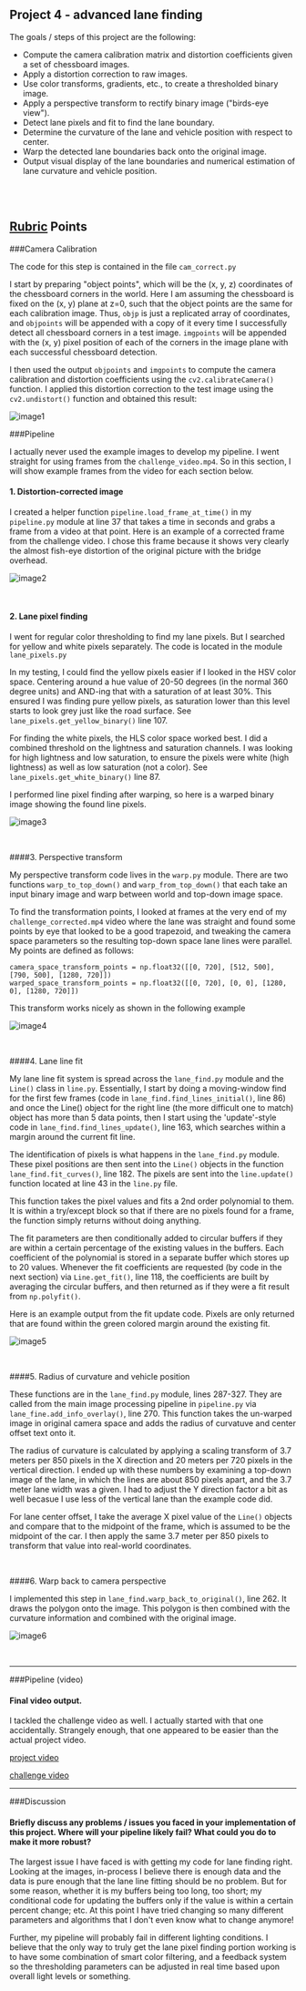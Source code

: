 
Project 4 - advanced lane finding
---



The goals / steps of this project are the following:

* Compute the camera calibration matrix and distortion coefficients given a set of chessboard images.
* Apply a distortion correction to raw images.
* Use color transforms, gradients, etc., to create a thresholded binary image.
* Apply a perspective transform to rectify binary image ("birds-eye view").
* Detect lane pixels and fit to find the lane boundary.
* Determine the curvature of the lane and vehicle position with respect to center.
* Warp the detected lane boundaries back onto the original image.
* Output visual display of the lane boundaries and numerical estimation of lane curvature and vehicle position.



<br>
<br>

## [Rubric](https://review.udacity.com/#!/rubrics/571/view) Points




###Camera Calibration


The code for this step is contained in the file `cam_correct.py` 

I start by preparing "object points", which will be the (x, y, z) coordinates of the chessboard corners in the world. Here I am assuming the chessboard is fixed on the (x, y) plane at z=0, such that the object points are the same for each calibration image.  Thus, `objp` is just a replicated array of coordinates, and `objpoints` will be appended with a copy of it every time I successfully detect all chessboard corners in a test image.  `imgpoints` will be appended with the (x, y) pixel position of each of the corners in the image plane with each successful chessboard detection.  

I then used the output `objpoints` and `imgpoints` to compute the camera calibration and distortion coefficients using the `cv2.calibrateCamera()` function.  I applied this distortion correction to the test image using the `cv2.undistort()` function and obtained this result: 


![image1](./output_images/calibration1_undistorted.jpeg)


###Pipeline

I actually never used the example images to develop my pipeline. I went straight for using frames from the `challenge_video.mp4`. So in this section, I will show example frames from the video for each section below.




#### 1. Distortion-corrected image

I created a helper function `pipeline.load_frame_at_time()` in my `pipeline.py` module at line 37 that takes a time in seconds and grabs a frame from a video at that point. Here is an example of a corrected frame from the challenge video. I chose this frame because it shows very clearly the almost fish-eye distortion of the original picture with the bridge overhead.

![image2](./output_images/undistorted_frame.jpeg)

<br>




#### 2. Lane pixel finding
I went for regular color thresholding to find my lane pixels. But I searched for yellow and white pixels separately. The code is located in the module `lane_pixels.py` 

In my testing, I could find the yellow pixels easier if I looked in the HSV color space. Centering around a hue value of 20-50 degrees (in the normal 360 degree units) and AND-ing that with a saturation of at least 30%. This ensured I was finding pure yellow pixels, as saturation lower than this level starts to look grey just like the road surface. See `lane_pixels.get_yellow_binary()` line 107.

For finding the white pixels, the HLS color space worked best. I did a combined threshold on the lightness and saturation channels. I was looking for high lightness and low saturation, to ensure the pixels were white (high lightness) as well as low saturation (not a color). See `lane_pixels.get_white_binary()` line 87.

I performed line pixel finding after warping, so here is a warped binary image showing the found line pixels.


![image3](./output_images/line_pixel_detection.jpeg)

<br>




####3. Perspective transform

My perspective transform code lives in the `warp.py` module. There are two functions `warp_to_top_down()` and `warp_from_top_down()` that each take an input binary image and warp between world and top-down image space.

To find the transformation points, I looked at frames at the very end of my `challenge_corrected.mp4` video where the lane was straight and found some points by eye that looked to be a good trapezoid, and tweaking the camera space parameters so the resulting top-down space lane lines were parallel. My points are defined as follows:


```
camera_space_transform_points = np.float32([[0, 720], [512, 500], [790, 500], [1280, 720]])
warped_space_transform_points = np.float32([[0, 720], [0, 0], [1280, 0], [1280, 720]])
```

This transform works nicely as shown in the following example

![image4](./output_images/perspective_transform.jpeg)

<br>




####4. Lane line fit

My lane line fit system is spread across the `lane_find.py` module and the `Line()` class in `line.py`. Essentially, I start by doing a moving-window find for the first few frames (code in `lane_find.find_lines_initial()`, line 86) and once the Line() object for the right line (the more difficult one to match) object has more than 5 data points, then I start using the 'update'-style code in `lane_find.find_lines_update()`, line 163, which searches within a margin around the current fit line.

The identification of pixels is what happens in the `lane_find.py` module. These pixel positions are then sent into the `Line()` objects in the function `lane_find.fit_curves()`, line 182. The pixels are sent into the `line.update()` function located at line 43 in the `line.py` file.

This function takes the pixel values and fits a 2nd order polynomial to them. It is within a try/except block so that if there are no pixels found for a frame, the function simply returns without doing anything.

The fit parameters are then conditionally added to circular buffers if they are within a certain percentage of the existing values in the buffers. Each coefficient of the polynomial is stored in a separate buffer which stores up to 20 values. Whenever the fit coefficients are requested (by code in the next section) via `Line.get_fit()`, line 118, the coefficients are built by averaging the circular buffers, and then returned as if they were a fit result from `np.polyfit()`.

Here is an example output from the fit update code. Pixels are only returned that are found within the green colored margin around the existing fit.

![image5](./output_images/line_fit.jpeg)

<br>




####5. Radius of curvature and vehicle position

These functions are in the `lane_find.py` module, lines 287-327. They are called from the main image processing pipeline in `pipeline.py` via `lane_fine.add_info_overlay()`, line 270. This function takes the un-warped image in original camera space and adds the radius of curvatuve and center offset text onto it. 

The radius of curvature is calculated by applying a scaling transform of 3.7 meters per 850 pixels in the X direction and 20 meters per 720 pixels in the vertical direction. I ended up with these numbers by examining a top-down image of the lane, in which the lines are about 850 pixels apart, and the 3.7 meter lane width was a given. I had to adjust the Y direction factor a bit as well becasue I use less of the vertical lane than the example code did.

For lane center offset, I take the average X pixel value of the `Line()` objects and compare that to the midpoint of the frame, which is assumed to be the midpoint of the car. I then apply the same 3.7 meter per 850 pixels to transform that value into real-world coordinates.

<br>




####6. Warp back to camera perspective

I implemented this step in `lane_find.warp_back_to_original()`, line 262. It draws the polygon onto the image. This polygon is then combined with the curvature information and combined with the original image.

![image6](./output_images/warp_back_output.jpeg)

<br>

---

###Pipeline (video)

#### Final video output. 

I tackled the challenge video as well. I actually started with that one accidentally. Strangely enough, that one appeared to be easier than the actual project video.

[project video](./output_images/project_pipeline.mp4)

[challenge video](./output_images/challenge_pipeline.mp4)

---

###Discussion

#### Briefly discuss any problems / issues you faced in your implementation of this project.  Where will your pipeline likely fail?  What could you do to make it more robust?

The largest issue I have faced is with getting my code for lane finding right. Looking at the images, in-process I believe there is enough data and the data is pure enough that the lane line fitting should be no problem. But for some reason, whether it is my buffers being too long, too short; my conditional code for updating the buffers only if the value is within a certain percent change; etc. At this point I have tried changing so many different parameters and algorithms that I don't even know what to change anymore!

Further, my pipeline will probably fail in different lighting conditions. I believe that the only way to truly get the lane pixel finding portion working is to have some combination of smart color filtering, and a feedback system so the thresholding parameters can be adjusted in real time based upon overall light levels or something.